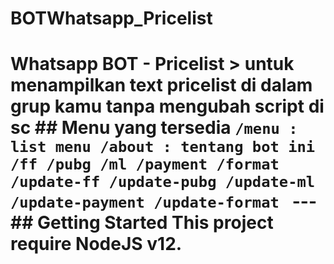# BOTWhatsapp_Pricelist
# Whatsapp BOT - Pricelist > untuk menampilkan text pricelist di dalam grup kamu tanpa mengubah script di sc  ## Menu yang tersedia ``` /menu : list menu /about : tentang bot ini /ff /pubg /ml /payment /format /update-ff /update-pubg /update-ml /update-payment /update-format  ```  ---  ## Getting Started This project require NodeJS v12.
